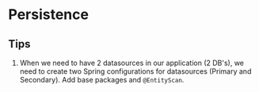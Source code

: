 # Persistence

## Tips

1. When we need to have 2 datasources in our application (2 DB's), we need to create two Spring configurations for datasources (Primary and Secondary). Add base packages and `@EntityScan`.

